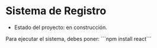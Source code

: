 <h1> Sistema de Registro </h1>

- Estado del proyecto: en construcción.

Para ejecutar el sistema, debes poner:
´´´npm install react´´´
